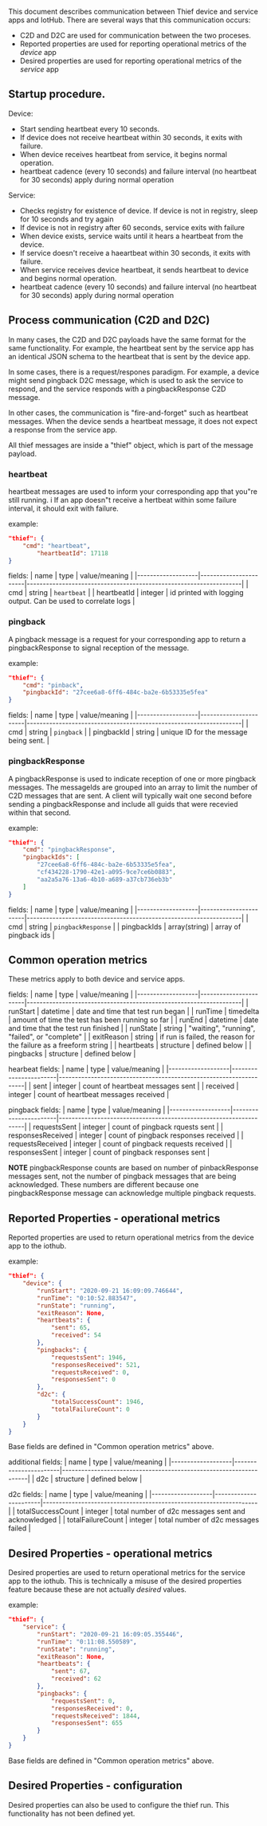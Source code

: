 This document describes communication between Thief device and service apps and IotHub.  There are several ways that this communication occurs:

* C2D and D2C are used for communication between the two proceses.
* Reported properties are used for reporting operational metrics of the _device_ app
* Desired properties are used for reporting operational metrics of the _service_ app

## Startup procedure.

Device:
* Start sending heartbeat every 10 seconds.
* If device does not receive heartbeat within 30 seconds, it exits with failure.
* When device receives heartbeat from service, it begins normal operation.
* heartbeat cadence (every 10 seconds) and failure interval (no heartbeat for 30 seconds) apply during normal operation

Service:
* Checks registry for existence of device.  If device is not in registry, sleep for 10 seconds and try again
* If device is not in registry after 60 seconds, service exits with failure
* When device exists, service waits until it hears a heartbeat from the device.
* If service doesn't receive a haeartbeat within 30 seconds, it exits with failure.
* When service receives device heartbeat, it sends heartbeat to device and begins normal operation.
* heartbeat cadence (every 10 seconds) and failure interval (no heartbeat for 30 seconds) apply during normal operation


## Process communication (C2D and D2C)
In many cases, the C2D and D2C payloads have the same format for the same functionality.  For example, the heartbeat sent by the service app has an identical JSON schema to the heartbeat that is sent by the device app.

In some cases, there is a request/respones paradigm.  For example, a device might send pingback D2C message, which is used to ask the service to respond, and the service responds with a pingbackResponse C2D message.

In other cases, the communication is "fire-and-forget" such as heartbeat messages.  When the device sends a heartbeat message, it does not expect a response from the service app.

All thief messages are inside a "thief" object, which is part of the message payload.

### heartbeat

heartbeat messages are used to inform your corresponding app that you"re still running.  i
If an app doesn"t receive a hertbeat within some failure interval, it should exit with failure.

example:
```json
"thief": {
    "cmd": "heartbeat",
        "heartbeatId": 17118
}
```

fields:
| name              | type                  | value/meaning                                                     |
|-------------------|-----------------------|-------------------------------------------------------------------|
| cmd               | string                | `heartbeat`                                                       |
| heartbeatId       | integer               | id printed with logging output.  Can be used to correlate logs    |

### pingback

A pingback message is a request for your corresponding app to return a pingbackResponse to signal reception of the message.

example:
```json
"thief": {
    "cmd": "pinback",
    "pingbackId": "27cee6a8-6ff6-484c-ba2e-6b53335e5fea"
}
```

fields:
| name              | type                  | value/meaning                                                     |
|-------------------|-----------------------|-------------------------------------------------------------------|
| cmd               | string                | `pingback`                                                        |
| pingbackId        | string                | unique ID for the message being sent.                             |

### pingbackResponse

A pingbackResponse is used to indicate reception of one or more pingback messages.  The messageIds are grouped into an array to limit the number of C2D messages that are sent.  A client will typically wait one second before sending a pingbackResponse and include all guids that were recevied within that second.

example:
```json
"thief": {
    "cmd": "pingbackResponse",
    "pingbackIds": [
        "27cee6a8-6ff6-484c-ba2e-6b53335e5fea",
        "cf434228-1790-42e1-a095-9ce7ce6b0883",
        "aa2a5a76-13a6-4b10-a689-a37cb736eb3b"
    ]
}
```

fields:
| name              | type                  | value/meaning                                                     |
|-------------------|-----------------------|-------------------------------------------------------------------|
| cmd               | string                | `pingbackResponse`                                                |
| pingbackIds       | array(string)         | array of pingback ids                                             |

## Common operation metrics

These metrics apply to both device and service apps.


fields:
| name              | type                  | value/meaning                                                     |
|-------------------|-----------------------|-------------------------------------------------------------------|
| runStart          | datetime              | date and time that test run began                                 |
| runTime           | timedelta             | amount of time the test has been running so far                   |
| runEnd            | datetime              | date and time that the test run finished                          |
| runState          | string                | "waiting", "running", "failed", or "complete"                     |
| exitReason        | string                | if run is failed, the reason for the failure as a freeform string |
| heartbeats        | structure             | defined below                                                     |
| pingbacks         | structure             | defined below                                                     |

hearbeat fields:
| name              | type                  | value/meaning                                                     |
|-------------------|-----------------------|-------------------------------------------------------------------|
| sent              | integer               | count of heartbeat messages sent                                  |
| received          | integer               | count of heartbeat messages received                              |

pingback fields:
| name              | type                  | value/meaning                                                     |
|-------------------|-----------------------|-------------------------------------------------------------------|
| requestsSent      | integer               | count of pingback rquests sent                                    |
| responsesReceived | integer               | count of pingback responses received                              |
| requestsReceived  | integer               | count of pingback requests received                               |
| responsesSent     | integer               | count of pingback responses sent                                  |

**__NOTE__** pingbackResponse counts are based on number of pinbackResponse messages sent, not the number of pingback messages that are being acknowledged.  These numbers are different because one pingbackResponse message can acknowledge multiple pingback requests.


## Reported Properties - operational metrics

Reported properties are used to return operational metrics from the device app to the iothub.

example:

```json
"thief": {
    "device": {
        "runStart": "2020-09-21 16:09:09.746644",
        "runTime": "0:10:52.883547",
        "runState": "running",
        "exitReason": None,
        "heartbeats": {
            "sent": 65,
            "received": 54
        },
        "pingbacks": {
            "requestsSent": 1946,
            "responsesReceived": 521,
            "requestsReceived": 0,
            "responsesSent": 0
        },
        "d2c": {
            "totalSuccessCount": 1946,
            "totalFailureCount": 0
        }
    }
}
 ```

Base fields are defined in "Common operation metrics" above.

additional fields:
| name              | type                  | value/meaning                                                     |
|-------------------|-----------------------|-------------------------------------------------------------------|
| d2c               | structure             | defined below                                                     |

d2c fields:
| name              | type                  | value/meaning                                                     |
|-------------------|-----------------------|-------------------------------------------------------------------|
| totalSuccessCount | integer               | total number of d2c messages sent and acknowledged                |
| totalFailureCount | integer               | total number of d2c messages failed                               |



## Desired Properties - operational metrics

Desired properties are used to return operational metrics for the service app to the iothub.
This is technically a misuse of the desired properties feature because these are not actually _desired_ values.

example:
```json
"thief": {
    "service": {
        "runStart": "2020-09-21 16:09:05.355446",
        "runTime": "0:11:08.550589",
        "runState": "running",
        "exitReason": None,
        "heartbeats": {
            "sent": 67,
            "received": 62
        },
        "pingbacks": {
            "requestsSent": 0,
            "responsesReceived": 0,
            "requestsReceived": 1844,
            "responsesSent": 655
        }
    }
}
```

Base fields are defined in "Common operation metrics" above.


## Desired Properties - configuration

Desired properties can also be used to configure the thief run.  This functionality has not been defined yet.
